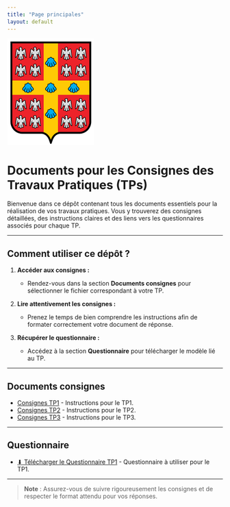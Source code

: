 ```yaml
---
title: "Page principales"
layout: default
---
```


![Logo ou Illustration](logo_ulaval.png)

# Documents pour les Consignes des Travaux Pratiques (TPs)

Bienvenue dans ce dépôt contenant tous les documents essentiels pour la réalisation de vos travaux pratiques. Vous y trouverez des consignes détaillées, des instructions claires et des liens vers les questionnaires associés pour chaque TP.

---

## **Comment utiliser ce dépôt ?**

1. **Accéder aux consignes :** 
   - Rendez-vous dans la section **Documents consignes** pour sélectionner le fichier correspondant à votre TP.
   
2. **Lire attentivement les consignes :** 
   - Prenez le temps de bien comprendre les instructions afin de formater correctement votre document de réponse.

3. **Récupérer le questionnaire :**
   - Accédez à la section **Questionnaire** pour télécharger le modèle lié au TP.

---

## **Documents consignes**

- [Consignes TP1](consignes/consignes_TP1.html) - Instructions pour le TP1.
- [Consignes TP2](consignes/consignes_TP2.html) - Instructions pour le TP2.
- [Consignes TP3](consignes/consignes_TP3.html) - Instructions pour le TP3.

---

## **Questionnaire**

- [⬇ Télécharger le Questionnaire TP1](questionnaire/Template_questionnaire_TP.html) - Questionnaire à utiliser pour le TP1.

---

> **Note** : Assurez-vous de suivre rigoureusement les consignes et de respecter le format attendu pour vos réponses.
